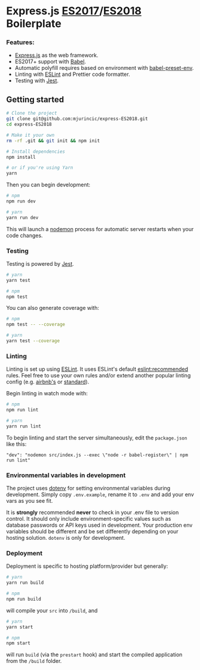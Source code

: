 # Express.js [ES2017](https://www.bram.us/2017/07/18/es2017-es8-language-features/)/[ES2018](https://www.bram.us/2018/01/30/whats-new-in-ecmascript2018/) Boilerplate

### Features:
- [Express.js](https://expressjs.com/) as the web framework.
- ES2017+ support with [Babel](https://babeljs.io/).
- Automatic polyfill requires based on environment with [babel-preset-env](https://github.com/babel/babel-preset-env).
- Linting with [ESLint](http://eslint.org/) and Prettier code formatter.
- Testing with [Jest](https://facebook.github.io/jest/).

## Getting started

```sh
# Clone the project
git clone git@github.com:mjurincic/express-ES2018.git
cd express-ES2018

# Make it your own
rm -rf .git && git init && npm init

# Install dependencies
npm install

# or if you're using Yarn
yarn
```
Then you can begin development:

```sh
# npm
npm run dev

# yarn
yarn run dev

```

This will launch a [nodemon](https://nodemon.io/) process for automatic server restarts when your code changes.

### Testing

Testing is powered by [Jest](https://facebook.github.io/jest/).

```sh
# yarn
yarn test

# npm
npm test
```

You can also generate coverage with:

```sh
# npm
npm test -- --coverage

# yarn
yarn test --coverage
```

### Linting

Linting is set up using [ESLint](http://eslint.org/). 
It uses ESLint's default [eslint:recommended](https://github.com/eslint/eslint/blob/master/conf/eslint.json) rules. Feel free to use your own rules and/or extend another popular linting config (e.g. [airbnb's](https://www.npmjs.com/package/eslint-config-airbnb) or [standard](https://github.com/feross/eslint-config-standard)).

Begin linting in watch mode with:

```sh
# npm
npm run lint

# yarn
yarn run lint

```

To begin linting and start the server simultaneously, edit the `package.json` like this:

```
"dev": "nodemon src/index.js --exec \"node -r babel-register\" | npm run lint"
```

### Environmental variables in development

The project uses [dotenv](https://www.npmjs.com/package/dotenv) for setting environmental variables during development. Simply copy `.env.example`, rename it to `.env` and add your env vars as you see fit. 

It is **strongly** recommended **never** to check in your .env file to version control. It should only include environment-specific values such as database passwords or API keys used in development. Your production env variables should be different and be set differently depending on your hosting solution. `dotenv` is only for development.

### Deployment

Deployment is specific to hosting platform/provider but generally:

```sh
# yarn
yarn run build

# npm
npm run build
```

will compile your `src` into `/build`, and 

```sh
# yarn
yarn start

# npm
npm start
```

will run `build` (via the `prestart` hook) and start the compiled application from the `/build` folder.
